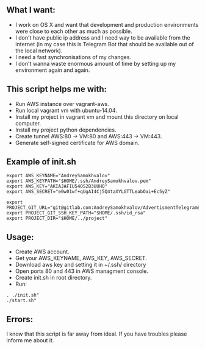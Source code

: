 ## What I want:
* I work on OS X and want that  development and production environments were close to each other as much as possible.
* I don't have public ip address and I need way to be available from the internet (in my case this is Telegram Bot that should be available out of the local network).
* I need a fast synchronisations of my changes.
* I don't wanna waste enormous amount of time by setting up my environment again and again.

## This script helps me with:
* Run AWS instance over vagrant-aws.
* Run local vagrant vm with ubuntu-14.04.
* Install my project in vagrant vm and mount this directory on local computer.
* Install my project python dependencies.
* Create tunnel AWS:80 -> VM:80 and AWS:443 -> VM:443.
* Generate self-signed certificate for AWS domain.


## Example of init.sh
```
export AWS_KEYNAME="AndreySamokhvalov"
export AWS_KEYPATH="$HOME/.ssh/AndreySamokhvalov.pem"
export AWS_KEY="AKIAJAFIU54OS2B3UUHQ"
export AWS_SECRET="e0w01wf+qUgAI4Cj5Q4taXYLGTTLeabOai+Ec5yZ"

export PROJECT_GIT_URL="git@gitlab.com:AndreySamokhvalov/AdvertismentTelegramBot.git"
export PROJECT_GIT_SSH_KEY_PATH="$HOME/.ssh/id_rsa"
export PROJECT_DIR="$HOME/../project"
```

## Usage:
* Create AWS account.
* Get your AWS_KEYNAME, AWS_KEY, AWS_SECRET.
* Download aws key and setting it in ~/.ssh/ directory
* Open ports 80 and 443 in AWS managment console.
* Create init.sh in root directory.
* Run: 
```
. ./init.sh"
./start.sh"
```
## Errors:
I know that this script is far away from ideal. If you have troubles please inform me about it.
